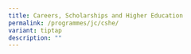 ```yaml
---
title: Careers, Scholarships and Higher Education
permalink: /programmes/jc/cshe/
variant: tiptap
description: ""
---
```

<p></p>
